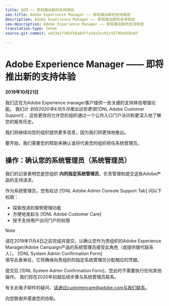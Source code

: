 ```yaml
---
title: AEM —— 即将推出新的支持体验
seo-title: Adobe Experience Manager —— 即将推出新的支持体验
description: Adobe Experience Manager —— 即将推出新的支持体验
seo-description: Adobe Experience Manager —— 即将推出新的支持体验
translation-type: tm+mt
source-git-commit: ad33e1f36bfb8a697fa34a3cc01c55799eb58e8f

---
```



# Adobe Experience Manager —— 即将推出新的支持体验

**2019年10月21日**

我们正在为Adobe Experience manager客户提供一些关键的支持体验增强功能。 我们计 *划在2020年4月/5月推出这些更改*[!DNL Adobe Customer Support] ，这些更改将允许您的组织通过一个公共入口门户访问和更深入地了解您的服务历史。

我们将继续向您的组织提供更多信息，因为我们将更快地推出。

要开始，我们需要您的帮助来确认谁将代表您的组织担任系统管理员。

## 操作：确认您的系统管理员（系统管理员）

我们的记录表明您是您组织 **内的指定系统管理员**，负责管理和提交这些Adobe产品的支持请求。

作为系统管理员，您有权访 [!DNL Adobe Admin Console Support Tab] 问以下权限：

* 探索改进的案例管理功能
* 方便地发起与 [!DNL Adobe Customer Care]
* 授予支持用户访问门户的权限

>[!NOTE]
>请在2019年11月4日之前完成并提交，以确认您作为贵组织的Adobe Experience Manager/Adobe Campaign产品的系统管理员接受此角色（或提供替代联系人）。 [!DNL System Admin Confirmation Form]\
>填写此表单后，它将确保向贵组织的指定系统管理员分配相应的凭据。

提交后 [!DNL System Admin Confirmation Form]，您此时不需要执行任何其他操作。  我们将在2020年初就后续步骤与系统管理员联系。

有关此电子邮件的疑问，请通过customercare@adobe.com与我们联系。

向您致谢并感谢您的协助。
